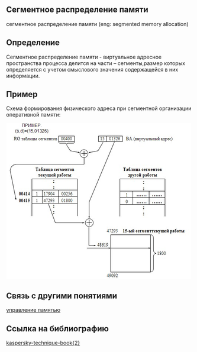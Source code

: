 ## Сегментное распределение памяти
сегментное распределение памяти (eng: segmented memory allocation) 

## Определение
Сегментное распределение памяти - виртуальное адресное пространства процесса делится на части – сегменты,размер которых определяется с учетом смыслового значения содержащейся в них информации. 
## Пример
Схема формирования физического адреса при сегментной организации оперативной памяти:

![segmented memory allocation](images/segmented%20memory%20allocation.jpg)
## Связь с другими понятиями
[управление памятью](memory_management.md)
## Cсылка на библиографию
[kaspersky-technique-book{2}](../bibliography/kaspersky-technique-book%7B2%7D.md)



